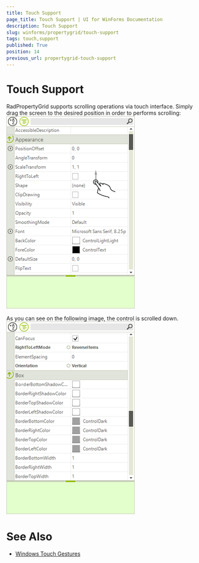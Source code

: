 ```yaml
---
title: Touch Support
page_title: Touch Support | UI for WinForms Documentation
description: Touch Support
slug: winforms/propertygrid/touch-support
tags: touch,support
published: True
position: 14
previous_url: propertygrid-touch-support
---
```


# Touch Support

RadPropertyGrid supports scrolling operations via touch interface. Simply drag the screen to the desired position in order to performs scrolling:<br>![propertygrid-touch-support 001](images/propertygrid-touch-support001.png)

As you can see on the following image, the control is scrolled down.<br>![propertygrid-touch-support 002](images/propertygrid-touch-support002.png)

# See Also

 * [Windows Touch Gestures](http://msdn.microsoft.com/en-us/library/windows/desktop/dd940543(v=vs.85).aspx)
